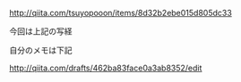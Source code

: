 http://qiita.com/tsuyopooon/items/8d32b2ebe015d805dc33

今回は上記の写経


自分のメモは下記

http://qiita.com/drafts/462ba83face0a3ab8352/edit

